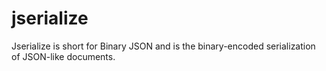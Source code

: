 # jserialize
Jserialize is short for Bin­ary JSON and is the bin­ary-en­coded seri­al­iz­a­tion of JSON-like doc­u­ments.
